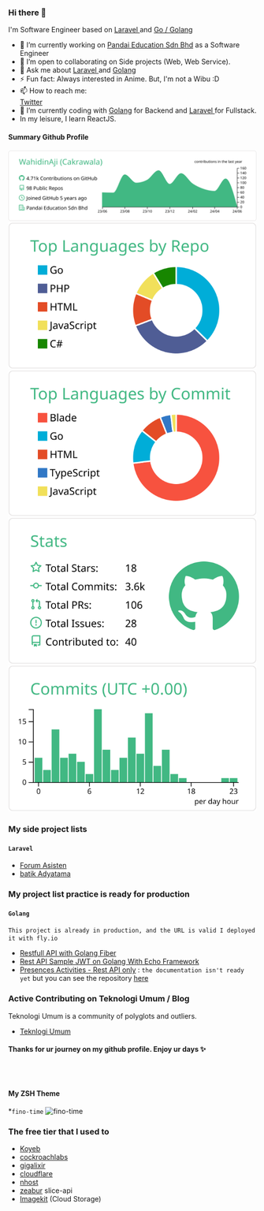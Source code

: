 ### Hi there 👋

<!--
**WahidinAji/WahidinAji** is a ✨ _special_ ✨ repository because its `README.md` (this file) appears on your GitHub profile.

Here are some ideas to get you started:

- 🔭 I’m currently working on ...
- 🌱 I’m currently learning ...
- 👯 I’m looking to collaborate on ...
- 🤔 I’m looking for help with ...
- 💬 Ask me about ...
- 📫 How to reach me: ...
- 😄 Pronouns: ...
- ⚡ Fun fact: ...
-->

I'm Software Engineer based on <a href="https://laravel.com/docs"> Laravel </a> and [Go / Golang](https://go.dev/)
<ul>
  <li>
    🔭 I’m currently working on <a href="https://pandai.org/">Pandai Education Sdn Bhd</a> as a Software Engineer
  </li>
  <li>👯 I’m open to collaborating on Side projects (Web, Web Service).</li>
  <li>💬 Ask me about <a href="https://laravel.com/docs"> Laravel </a> and <a href="https://go.dev/"> Golang </a></li>
  <li>⚡ Fun fact: Always interested in Anime. But, I'm not a Wibu :D</li>
  <li>
    📫 How to reach me: 
    <br>
    <a href="https://twitter.com/a17wahidin"> Twitter </a>
  </li>
  <li>🌱 I’m currently coding with <a href="https://go.dev/">Golang</a> for Backend and <a href="https://laravel.com/docs"> Laravel </a> for Fullstack.</li>
  <li>
    In my leisure, I learn ReactJS.
  </li>
</ul>


#### Summary Github Profile

[![](https://raw.githubusercontent.com/WahidinAji/generate-github-profile-summary-cards/master/profile-summary-card-output/vue/0-profile-details.svg)](https://github.com/vn7n24fzkq/github-profile-summary-cards)
[![](https://raw.githubusercontent.com/WahidinAji/generate-github-profile-summary-cards/master/profile-summary-card-output/vue/1-repos-per-language.svg)](https://github.com/vn7n24fzkq/github-profile-summary-cards) [![](https://raw.githubusercontent.com/WahidinAji/generate-github-profile-summary-cards/master/profile-summary-card-output/vue/2-most-commit-language.svg)](https://github.com/vn7n24fzkq/github-profile-summary-cards)
[![](https://raw.githubusercontent.com/WahidinAji/generate-github-profile-summary-cards/master/profile-summary-card-output/vue/3-stats.svg)](https://github.com/vn7n24fzkq/github-profile-summary-cards) [![](https://raw.githubusercontent.com/WahidinAji/generate-github-profile-summary-cards/master/profile-summary-card-output/vue/4-productive-time.svg)](https://github.com/vn7n24fzkq/github-profile-summary-cards)


### My side project lists
#### `Laravel`
* [Forum Asisten](https://forumasisten.or.id/)
* [batik Adyatama](https://batikadyatma.com/)

### My project list practice is ready for production
#### `Golang`
```
This project is already in production, and the URL is valid I deployed it with fly.io
```
* [Restfull API with Golang Fiber](https://slice.takakiyo.my.id/)
* [Rest API Sample JWT on Golang With Echo Framework](https://go-jwt.fly.dev/)
* [Presences Activities - Rest API only](https://presences.fly.dev/) : `the documentation isn't ready yet` but you can see the repository [here](https://github.com/WahidinAji/presence-activities)

### Active Contributing on Teknologi Umum / Blog
Teknologi Umum is a community of polyglots and outliers.

* [Teknlogi Umum](https://github.com/teknologi-umum/blog)

#### Thanks for ur journey on my github profile. Enjoy ur days ✨

<!-- [![Top Langs](https://github-readme-stats.vercel.app/api/top-langs/?username=WahidinAji&layout=compact)](https://github.com/WahidinAji/github-readme-stats) -->
<br>
<br>


#### My ZSH Theme 
*`fino-time`
<img src="https://user-images.githubusercontent.com/49100982/108254806-82cfdf80-716c-11eb-9bbc-2d9648109b31.jpg" alt="fino-time">




### The free tier that I used to
* <a href="https://www.koyeb.com/">Koyeb</a>
* <a href="https://cockroachlabs.cloud/">cockroachlabs</a>
* <a href="https://www.gigalixir.com/">gigalixir</a>
* <a href="https://www.cloudflare.com/">cloudflare</a>
* <a href="https://nhost.io/">nhost</a>
* <a href="https://zeabur.com/">zeabur</a> <span>slice-api</span>
* <a href="https://imagekit.io/">Imagekit</a> <span>(Cloud Storage)</span>



